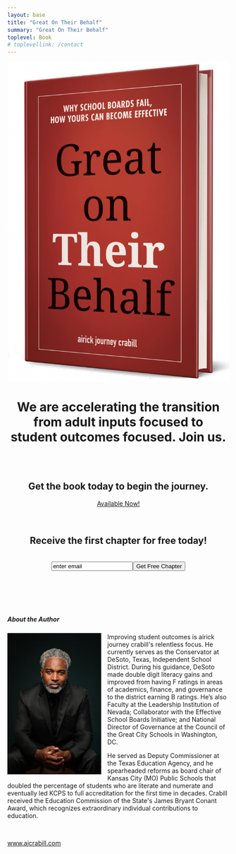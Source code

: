 ```yaml
---
layout: base
title: "Great On Their Behalf"
summary: "Great On Their Behalf"
toplevel: Book
# toplevellink: /contact
---
```


<div class="container" data-aos="zoom-out" data-aos-delay="100">
<div class="row"><center>
<div class="align-items-center">
<div>
<img class="hero-img" src="/assets/img/book-cover.png">
</div>
<div>
<h1>We are accelerating the transition<br/>
from adult inputs focused to<br/>student outcomes focused. Join us.</h1>
<br/><br/>
<h2>Get the book today to begin the journey.</h2> 
<a href="https://www.amazon.com/Great-Their-Behalf-School-Effective/dp/1544534876/?&_encoding=UTF8&tag=esb0b3-20&linkCode=ur2&linkId=fac456155eede9a203956cc5dd672283&camp=1789&creative=9325" class="btn-get-started scrollto">Available Now!</a><br/>
<br/><br/>
<h2>Receive the first chapter for free today!</h2><br/>
<form action="https://formspree.io/f/xayzdydv" method="POST"><input type="hidden" value="gotb subscribe form" name="form">
<input type="email" value="enter email" name="email"><button type="submit">Get Free Chapter</button>
</form>

</div>
</div>
</center></div>
</div>

<br/><br/><br/><br/>
<div class="container">
<h5>About the Author</h5>
<a href="../" style="clear: left; display: inline !important; float: left; margin-bottom: 1em; margin-right: 1em; text-align: center;"><img border="0" data-original-height="1500" data-original-width="1000" height="320" src="/assets/img/ajc-headshot-small.jpeg" width="213" /></a>
Improving student outcomes is airick journey crabill's relentless focus. He currently serves as the Conservator at DeSoto, Texas, Independent School District. During his guidance, DeSoto made double digit literacy gains and improved from having F ratings in areas of academics, finance, and governance to the district earning B ratings. He&#8217;s also Faculty at the Leadership Institution of Nevada; Collaborator with the Effective School Boards Initiative; and National Director of Governance at the Council of the Great City Schools in Washington, DC.

He served as Deputy Commissioner at the Texas Education Agency, and he spearheaded reforms as board chair of Kansas City (MO) Public Schools that doubled the percentage of students who are literate and numerate and eventually led KCPS to full accreditation for the first time in decades. Crabill received the Education Commission of the State's James Bryant Conant Award, which recognizes extraordinary individual contributions to education.</span></p><br /><p></p><p><a href="http://www.ajcrabill.com">www.ajcrabill.com</a></p>

</div>
